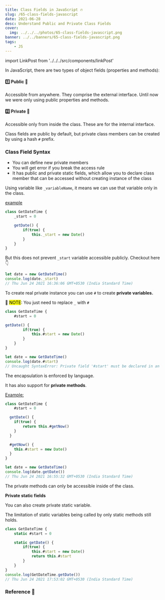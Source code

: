 ```yaml
---
title: Class Fields in JavaScript 🔥
slug: /65-class-fields-javascript
date: 2021-06-28
desc: Understand Public and Private Class Fields 
cover:
  img: ../../../photos/65-class-fields-javascript.png
banner: ../../banners/65-class-fields-javascript.png
tags:
    - JS
---
```


import LinkPost from '../../../src/components/linkPost'

<p><span class='first-letter'>I</span>n JavaScript, there are two types of object fields (properties and methods):</p>

#### 1️⃣ Public 👭
Accessible from anywhere. They comprise the external interface. Until now we were only using public properties and methods.

#### 2️⃣ Private 🔐
Accessible only from inside the class. These are for the internal interface.

Class fields are public by default, but private class members can be created by using a hash `#` prefix.

### Class Field Syntax

- You can define new private members
- You will get error if you break the access rule
- It has public and private static fields, which allow you to declare class member that can be accessed without creating instance of the class

Using variable like `_variableName`, it means we can use that variable only in the class.

<u>example</u>

```js
class GetDateTime {
	_start = 0

	getDate() {
		if(true) {
			this._start = new Date()
		}
	}
}
```

But this does not prevent `_start` variable accessible publicly. Checkout here 👇

```js
let date = new GetDateTime()
console.log(date._start) 
// Thu Jun 24 2021 16:36:06 GMT+0530 (India Standard Time)
```

To create real private instance you can use `#` to create **private variables.**

📝 <mark>NOTE</mark>: You just need to replace `_` with `#`

```js
class GetDateTime {
	#start = 0

getDate() {
		if(true) {
			this.#start = new Date()
		}
	}
}

let date = new GetDateTime()
console.log(date.#start) 
// Uncaught SyntaxError: Private field '#start' must be declared in an enclosing class
```

The encapsulation is enforced by language. 

It has also support for **private methods**.

<u>Example:</u>

```js
class GetDateTime {
	#start = 0

  getDate() {
  	if(true) {
  		return this.#getNow()
  	}
  }

  #getNow() {
  	this.#start = new Date()
  }
}

let date = new GetDateTime()
console.log(date.getDate()) 
// Thu Jun 24 2021 16:55:32 GMT+0530 (India Standard Time)
```

The private methods can only be accessible inside of the class.

**Private static fields**

You can also create private static variable.

The limitation of static variables being called by only static methods still holds.

```js
class GetDateTime {
	static #start = 0

    static getDate() {
  	    if(true) {
  	        this.#start = new Date()
            return this.#start
  	    }
    }
}
console.log(GetDateTime.getDate()) 
// Thu Jun 24 2021 17:53:02 GMT+0530 (India Standard Time)
```

### Reference 🧐

<LinkPost href="https://developer.mozilla.org/en-US/docs/Web/JavaScript/Reference/Classes/Private_class_fields" name="Private Class Fields" />
